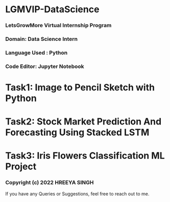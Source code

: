 # LGMVIP-DataScience
### LetsGrowMore Virtual Internship Program
### Domain: Data Science Intern
### Language Used : Python
### Code Editor: Jupyter Notebook
# Task1: Image to Pencil Sketch with Python
# Task2: Stock Market Prediction And Forecasting Using Stacked LSTM
# Task3: Iris Flowers Classification ML Project
### Copyright (c) 2022 HREEYA SINGH
If you have any Queries or Suggestions, feel free to reach out to me.
